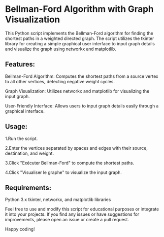 # Bellman-Ford Algorithm with Graph Visualization #

  This Python script implements the Bellman-Ford algorithm for finding the shortest paths in a weighted directed graph. The script utilizes the tkinter library for creating a simple graphical user interface to input graph details and visualize the     graph using networkx and matplotlib.

## Features: ##

  Bellman-Ford Algorithm: Computes the shortest paths from a source vertex to all other vertices, detecting negative weight cycles.

  Graph Visualization: Utilizes networkx and matplotlib for visualizing the input graph.

  User-Friendly Interface: Allows users to input graph details easily through a graphical interface.

## Usage: ##

  1.Run the script.

  2.Enter the vertices separated by spaces and edges with their source, destination, and weight.

  3.Click "Exécuter Bellman-Ford" to compute the shortest paths.

  4.Click "Visualiser le graphe" to visualize the input graph.

## Requirements: ##

  Python 3.x
  tkinter, networkx, and matplotlib libraries
  
Feel free to use and modify this script for educational purposes or integrate it into your projects. If you find any issues or have suggestions for improvements, please open an issue or create a pull request.

Happy coding!
